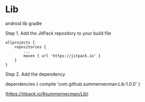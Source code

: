 # Lib
android lib
gradle

Step 1. Add the JitPack repository to your build file

	allprojects {
		repositories {
			...
			maven { url 'https://jitpack.io' }
		}
	}
  
Step 2. Add the dependency

dependencies {
	        compile 'com.github.summernecman:Lib:1.0.0'
	}
  
(https://jitpack.io/#summernecman/Lib)
